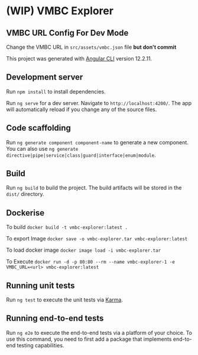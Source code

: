 # (WIP) VMBC Explorer

## VMBC URL Config For Dev Mode

Change the VMBC URL in `src/assets/vmbc.json` file  **but don't commit**

This project was generated with [Angular CLI](https://github.com/angular/angular-cli) version 12.2.11.

## Development server
Run `npm install` to install dependencies.

Run `ng serve` for a dev server. Navigate to `http://localhost:4200/`. The app will automatically reload if you change any of the source files.

## Code scaffolding

Run `ng generate component component-name` to generate a new component. You can also use `ng generate directive|pipe|service|class|guard|interface|enum|module`.

## Build

Run `ng build` to build the project. The build artifacts will be stored in the `dist/` directory.

## Dockerise

To build `docker build -t vmbc-explorer:latest .`

To export Image `docker save -o vmbc-explorer.tar vmbc-explorer:latest`

To load docker image `docker image load -i vmbc-explorer.tar`

To Execute `docker run -d -p 80:80 --rm --name vmbc-explorer-1 -e VMBC_URL=<url> vmbc-explorer:latest`
## Running unit tests

Run `ng test` to execute the unit tests via [Karma](https://karma-runner.github.io).

## Running end-to-end tests

Run `ng e2e` to execute the end-to-end tests via a platform of your choice. To use this command, you need to first add a package that implements end-to-end testing capabilities.
